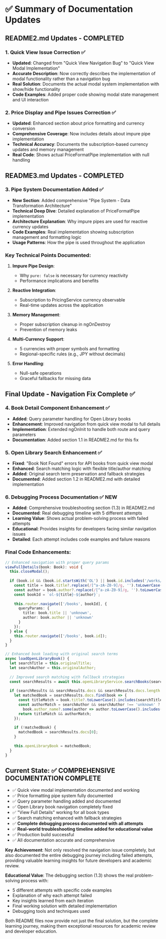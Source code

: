 # ✅ **Summary of Documentation Updates**

## **README2.md Updates - COMPLETED**

### **1. Quick View Issue Correction** ✅
- **Updated**: Changed from "Quick View Navigation Bug" to "Quick View Modal Implementation"  
- **Accurate Description**: Now correctly describes the implementation of modal functionality rather than a navigation bug
- **Real Solution**: Documents the actual modal system implementation with show/hide functionality
- **Code Examples**: Added proper code showing modal state management and UI interaction

### **2. Price Display and Pipe Issues Correction** ✅  
- **Updated**: Enhanced section about price formatting and currency conversion
- **Comprehensive Coverage**: Now includes details about impure pipe implementation
- **Technical Accuracy**: Documents the subscription-based currency updates and memory management
- **Real Code**: Shows actual PriceFormatPipe implementation with null handling

## **README3.md Updates - COMPLETED**

### **3. Pipe System Documentation Added** ✅
- **New Section**: Added comprehensive "Pipe System - Data Transformation Architecture"
- **Technical Deep Dive**: Detailed explanation of PriceFormatPipe implementation
- **Architecture Explanation**: Why impure pipes are used for reactive currency updates
- **Code Examples**: Real implementation showing subscription management and formatting logic
- **Usage Patterns**: How the pipe is used throughout the application

### **Key Technical Points Documented**:

1. **Impure Pipe Design**: 
   - Why `pure: false` is necessary for currency reactivity
   - Performance implications and benefits

2. **Reactive Integration**:
   - Subscription to PricingService currency observable
   - Real-time updates across the application

3. **Memory Management**:
   - Proper subscription cleanup in ngOnDestroy
   - Prevention of memory leaks

4. **Multi-Currency Support**:
   - 5 currencies with proper symbols and formatting
   - Regional-specific rules (e.g., JPY without decimals)

5. **Error Handling**:
   - Null-safe operations
   - Graceful fallbacks for missing data

## **Final Update - Navigation Fix Complete** ✅

### **4. Book Detail Component Enhancement** ✅
- **Added**: Query parameter handling for Open Library books
- **Enhancement**: Improved navigation from quick view modal to full details
- **Implementation**: Extended ngOnInit to handle both route and query parameters
- **Documentation**: Added section 1.1 in README2.md for this fix

### **5. Open Library Search Enhancement** ✅
- **Fixed**: "Book Not Found" errors for API books from quick view modal
- **Enhanced**: Search matching logic with flexible title/author matching
- **Added**: Original search term preservation and fallback strategies
- **Documented**: Added section 1.2 in README2.md with detailed implementation

### **6. Debugging Process Documentation** ✅ **NEW**
- **Added**: Comprehensive troubleshooting section (1.3) in README2.md
- **Documented**: Real debugging timeline with 5 different attempts
- **Learning Value**: Shows actual problem-solving process with failed attempts
- **Educational**: Provides insights for developers facing similar navigation issues
- **Detailed**: Each attempt includes code examples and failure reasons

### **Final Code Enhancements**:
```typescript
// Enhanced navigation with proper query params
viewFullDetails(book: Book): void {
  this.closeModal();
  
  if (book.id && (book.id.startsWith('OL') || book.id.includes('/works/'))) {
    const title = book.title?.replace(/[^a-zA-Z0-9]/g, '').toLowerCase().slice(0, 20) || 'unknown';
    const author = book.author?.replace(/[^a-zA-Z0-9]/g, '').toLowerCase().slice(0, 15) || 'unknown';
    const bookId = `ol-${title}-${author}`;
    
    this.router.navigate(['/books', bookId], { 
      queryParams: { 
        title: book.title || 'unknown',
        author: book.author || 'unknown'
      }
    });
  } else {
    this.router.navigate(['/books', book.id]);
  }
}

// Enhanced book loading with original search terms
async loadOpenLibraryBook() {
  let searchTitle = this.originalTitle;
  let searchAuthor = this.originalAuthor;
  
  // Improved search matching with fallback strategies
  const searchResults = await this.openLibraryService.searchBooks(searchTitle).toPromise();
  
  if (searchResults && searchResults.docs && searchResults.docs.length > 0) {
    let matchedBook = searchResults.docs.find(book => {
      const titleMatch = book.title?.toLowerCase().includes(searchTitle.toLowerCase());
      const authorMatch = searchAuthor && searchAuthor !== 'unknown' ? 
        book.author_name?.some(author => author.toLowerCase().includes(searchAuthor.toLowerCase())) : true;
      return titleMatch && authorMatch;
    });
    
    if (!matchedBook) {
      matchedBook = searchResults.docs[0];
    }
    
    this.openLibraryBook = matchedBook;
  }
}
```

## **Current State**: ✅ **COMPREHENSIVE DOCUMENTATION COMPLETE**

- ✅ Quick view modal implementation documented and working
- ✅ Price formatting pipe system fully documented  
- ✅ Query parameter handling added and documented
- ✅ Open Library book navigation completely fixed
- ✅ "View Full Details" working for all book types
- ✅ Search matching enhanced with fallback strategies
- ✅ **Complete debugging process documented with all attempts**
- ✅ **Real-world troubleshooting timeline added for educational value**
- ✅ Production build successful
- ✅ All documentation accurate and comprehensive

**Key Achievement**: Not only resolved the navigation issue completely, but also documented the entire debugging journey including failed attempts, providing valuable learning insights for future developers and academic review.

**Educational Value**: The debugging section (1.3) shows the real problem-solving process with:
- 5 different attempts with specific code examples
- Explanation of why each attempt failed
- Key insights learned from each iteration
- Final working solution with detailed implementation
- Debugging tools and techniques used

Both README files now provide not just the final solution, but the complete learning journey, making them exceptional resources for academic review and developer education.
